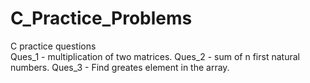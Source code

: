 # C_Practice_Problems
C practice questions
<br>
Ques_1 - multiplication of two matrices.
Ques_2 - sum of n first natural numbers.
Ques_3 - Find greates element in the array.
